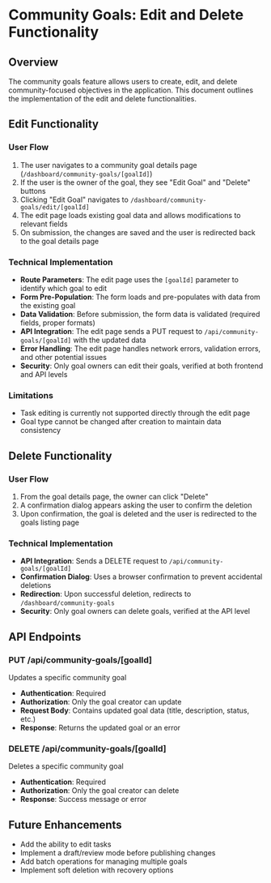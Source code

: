 # Community Goals: Edit and Delete Functionality

## Overview

The community goals feature allows users to create, edit, and delete community-focused objectives in the application. This document outlines the implementation of the edit and delete functionalities.

## Edit Functionality

### User Flow

1. The user navigates to a community goal details page (`/dashboard/community-goals/[goalId]`)
2. If the user is the owner of the goal, they see "Edit Goal" and "Delete" buttons
3. Clicking "Edit Goal" navigates to `/dashboard/community-goals/edit/[goalId]`
4. The edit page loads existing goal data and allows modifications to relevant fields
5. On submission, the changes are saved and the user is redirected back to the goal details page

### Technical Implementation

- **Route Parameters**: The edit page uses the `[goalId]` parameter to identify which goal to edit
- **Form Pre-Population**: The form loads and pre-populates with data from the existing goal
- **Data Validation**: Before submission, the form data is validated (required fields, proper formats)
- **API Integration**: The edit page sends a PUT request to `/api/community-goals/[goalId]` with the updated data
- **Error Handling**: The edit page handles network errors, validation errors, and other potential issues
- **Security**: Only goal owners can edit their goals, verified at both frontend and API levels

### Limitations

- Task editing is currently not supported directly through the edit page
- Goal type cannot be changed after creation to maintain data consistency

## Delete Functionality

### User Flow

1. From the goal details page, the owner can click "Delete"
2. A confirmation dialog appears asking the user to confirm the deletion
3. Upon confirmation, the goal is deleted and the user is redirected to the goals listing page

### Technical Implementation

- **API Integration**: Sends a DELETE request to `/api/community-goals/[goalId]`
- **Confirmation Dialog**: Uses a browser confirmation to prevent accidental deletions
- **Redirection**: Upon successful deletion, redirects to `/dashboard/community-goals`
- **Security**: Only goal owners can delete goals, verified at the API level

## API Endpoints

### PUT /api/community-goals/[goalId]

Updates a specific community goal

- **Authentication**: Required
- **Authorization**: Only the goal creator can update
- **Request Body**: Contains updated goal data (title, description, status, etc.)
- **Response**: Returns the updated goal or an error

### DELETE /api/community-goals/[goalId]

Deletes a specific community goal

- **Authentication**: Required
- **Authorization**: Only the goal creator can delete
- **Response**: Success message or error

## Future Enhancements

- Add the ability to edit tasks
- Implement a draft/review mode before publishing changes
- Add batch operations for managing multiple goals
- Implement soft deletion with recovery options
